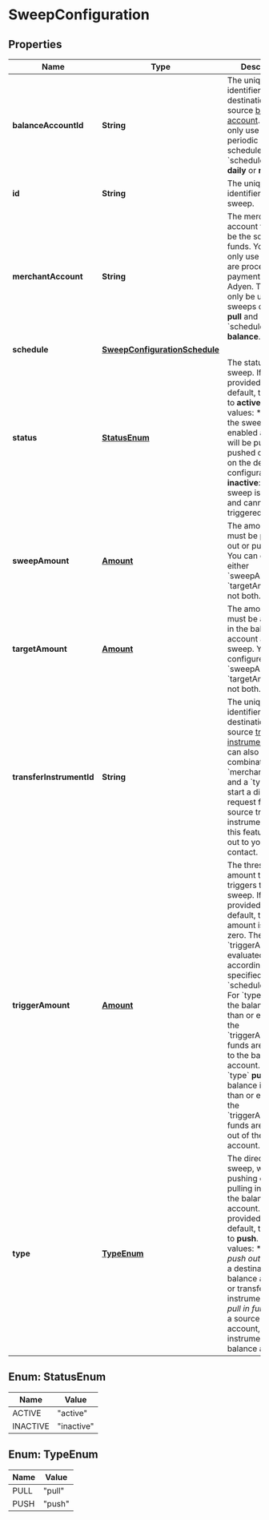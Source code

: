 

# SweepConfiguration


## Properties

| Name | Type | Description | Notes |
|------------ | ------------- | ------------- | -------------|
|**balanceAccountId** | **String** | The unique identifier of the destination or source [balance account](https://docs.adyen.com/api-explorer/#/balanceplatform/latest/post/balanceAccounts__resParam_id).   You can only use this for periodic sweep schedules such as &#x60;schedule.type&#x60; **daily** or **monthly**. |  [optional] |
|**id** | **String** | The unique identifier of the sweep. |  [readonly] |
|**merchantAccount** | **String** | The merchant account that will be the source of funds. You can only use this if you are processing payments with Adyen. This can only be used for sweeps of &#x60;type&#x60; **pull** and &#x60;schedule.type&#x60; **balance**. |  [optional] |
|**schedule** | [**SweepConfigurationSchedule**](SweepConfigurationSchedule.md) |  |  |
|**status** | [**StatusEnum**](#StatusEnum) | The status of the sweep. If not provided, by default, this is set to **active**.  Possible values:    * **active**:  the sweep is enabled and funds will be pulled in or pushed out based on the defined configuration.    * **inactive**: the sweep is disabled and cannot be triggered.    |  [optional] |
|**sweepAmount** | [**Amount**](Amount.md) | The amount that must be pushed out or pulled in. You can configure either &#x60;sweepAmount&#x60; or &#x60;targetAmount&#x60;, not both. |  [optional] |
|**targetAmount** | [**Amount**](Amount.md) | The amount that must be available in the balance account after the sweep. You can configure either &#x60;sweepAmount&#x60; or &#x60;targetAmount&#x60;, not both. |  [optional] |
|**transferInstrumentId** | **String** | The unique identifier of the destination or source [transfer instrument](https://docs.adyen.com/api-explorer/#/balanceplatform/latest/post/transferInstruments__resParam_id).  You can also use this in combination with a &#x60;merchantAccount&#x60; and a &#x60;type&#x60; **pull** to start a direct debit request from the source transfer instrument. To use this feature, reach out to your Adyen contact. |  [optional] |
|**triggerAmount** | [**Amount**](Amount.md) | The threshold amount that triggers the sweep. If not provided, by default, the amount is set to zero. The &#x60;triggerAmount&#x60; is evaluated according to the specified &#x60;schedule.type&#x60;.  * For &#x60;type&#x60; **pull**, if the balance is less than or equal to the &#x60;triggerAmount&#x60;, funds are pulled in to the balance account.  * For &#x60;type&#x60; **push**, if the balance is more than or equal to the &#x60;triggerAmount&#x60;, funds are pushed out of the balance account. |  [optional] |
|**type** | [**TypeEnum**](#TypeEnum) | The direction of sweep, whether pushing out or pulling in funds to the balance account. If not provided, by default, this is set to **push**.  Possible values:   * **push**: _push out funds_ to a destination balance account or transfer instrument.   * **pull**: _pull in funds_ from a source merchant account, transfer instrument, or balance account. |  [optional] |



## Enum: StatusEnum

| Name | Value |
|---- | -----|
| ACTIVE | &quot;active&quot; |
| INACTIVE | &quot;inactive&quot; |



## Enum: TypeEnum

| Name | Value |
|---- | -----|
| PULL | &quot;pull&quot; |
| PUSH | &quot;push&quot; |



